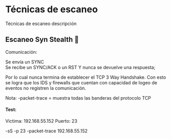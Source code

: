 # Técnicas de escaneo
Técnicas de escaneo descripción


## Escaneo Syn Stealth 👋

Comunicación:

Se envía un SYNC  
Se recibe un SYNC/ACK o un RST 
Y nunca se devuelve una respuesta; 

Por lo cual nunca termina de establecer el TCP 3 Way Handshake. Con esto se logra que los IDS y firewalls que cuentan con capacidad de logeo de eventos no registren la comunicación.

Nota: -packet-trace = muestra todas las banderas del protocolo TCP 
 
#### Test: 

Victima: 192.168.55.152 Puerto: 23

-sS -p 23 -packet-trace 192.168.55.152


